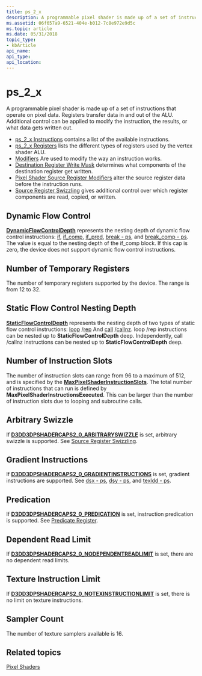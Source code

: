 ```yaml
---
title: ps_2_x
description: A programmable pixel shader is made up of a set of instructions that operate on pixel data. Registers transfer data in and out of the ALU. Additional control can be applied to modify the instruction, the results, or what data gets written out.
ms.assetid: 06f657a9-6521-404e-b012-7c8e972e9d5c
ms.topic: article
ms.date: 05/31/2018
topic_type:
- kbArticle
api_name: 
api_type: 
api_location: 
---
```


# ps\_2\_x

A programmable pixel shader is made up of a set of instructions that operate on pixel data. Registers transfer data in and out of the ALU. Additional control can be applied to modify the instruction, the results, or what data gets written out.

-   [ps\_2\_x Instructions](dx9-graphics-reference-asm-ps-instructions-ps-2-x.md) contains a list of the available instructions.
-   [ps\_2\_x Registers](dx9-graphics-reference-asm-ps-registers-ps-2-x.md) lists the different types of registers used by the vertex shader ALU.
-   [Modifiers](dx9-graphics-reference-asm-ps-registers-modifiers.md) Are used to modify the way an instruction works.
-   [Destination Register Write Mask](dx9-graphics-reference-asm-ps-registers-modifiers-write-mask.md) determines what components of the destination register get written.
-   [Pixel Shader Source Register Modifiers](dx9-graphics-reference-asm-ps-registers-modifiers-source.md) alter the source register data before the instruction runs.
-   [Source Register Swizzling](dx9-graphics-reference-asm-ps-registers-modifiers-source-register-swizzling.md) gives additional control over which register components are read, copied, or written.

## Dynamic Flow Control

[**DynamicFlowControlDepth**](/windows/desktop/api/d3d9caps/ns-d3d9caps-d3dpshadercaps2_0) represents the nesting depth of dynamic flow control instructions: [if](if-bool---ps.md), [if\_comp](if-comp---ps.md), [if\_pred](if-pred---ps.md), [break - ps](break---ps.md), and [break\_comp - ps](break-comp---ps.md). The value is equal to the nesting depth of the if\_comp block. If this cap is zero, the device does not support dynamic flow control instructions.

## Number of Temporary Registers

The number of temporary registers supported by the device. The range is from 12 to 32.

## Static Flow Control Nesting Depth

[**StaticFlowControlDepth**](/windows/desktop/api/d3d9caps/ns-d3d9caps-d3dpshadercaps2_0) represents the nesting depth of two types of static flow control instructions: [loop](loop---ps.md) /[rep](rep---ps.md) And [call](call---ps.md) /[callnz](callnz-bool---ps.md). loop /rep instructions can be nested up to **StaticFlowControlDepth** deep. Independently, call /callnz instructions can be nested up to **StaticFlowControlDepth** deep.

## Number of Instruction Slots

The number of instruction slots can range from 96 to a maximum of 512, and is specified by the [**MaxPixelShaderInstructionSlots**](/windows/desktop/api/d3d9caps/ns-d3d9caps-d3dpshadercaps2_0). The total number of instructions that can run is defined by **MaxPixelShaderInstructionsExecuted**. This can be larger than the number of instruction slots due to looping and subroutine calls.

## Arbitrary Swizzle

If [**D3DD3DPSHADERCAPS2\_0\_ARBITRARYSWIZZLE**](/windows/desktop/api/d3d9caps/ns-d3d9caps-d3dpshadercaps2_0) is set, arbitrary swizzle is supported. See [Source Register Swizzling](dx9-graphics-reference-asm-ps-registers-modifiers-source-register-swizzling.md).

## Gradient Instructions

If [**D3DD3DPSHADERCAPS2\_0\_GRADIENTINSTRUCTIONS**](/windows/desktop/api/d3d9caps/ns-d3d9caps-d3dpshadercaps2_0) is set, gradient instructions are supported. See [dsx - ps](dsx---ps.md), [dsy - ps](dsy---ps.md), and [texldd - ps](texldd---ps.md).

## Predication

If [**D3DD3DPSHADERCAPS2\_0\_PREDICATION**](/windows/desktop/api/d3d9caps/ns-d3d9caps-d3dpshadercaps2_0) is set, instruction predication is supported. See [Predicate Register](dx9-graphics-reference-asm-ps-registers-predicate.md).

## Dependent Read Limit

If [**D3DD3DPSHADERCAPS2\_0\_NODEPENDENTREADLIMIT**](/windows/desktop/api/d3d9caps/ns-d3d9caps-d3dpshadercaps2_0) is set, there are no dependent read limits.

## Texture Instruction Limit

If [**D3DD3DPSHADERCAPS2\_0\_NOTEXINSTRUCTIONLIMIT**](/windows/desktop/api/d3d9caps/ns-d3d9caps-d3dpshadercaps2_0) is set, there is no limit on texture instructions.

## Sampler Count

The number of texture samplers available is 16.

## Related topics

<dl> <dt>

[Pixel Shaders](dx9-graphics-reference-asm-ps.md)
</dt> </dl>

 

 